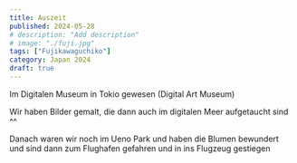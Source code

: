 ```yaml
---
title: Auszeit
published: 2024-05-28
# description: "Add description"
# image: "./fuji.jpg"
tags: ["Fujikawaguchiko"]
category: Japan 2024
draft: true
---
```


Im Digitalen Museum in Tokio gewesen (Digital Art Museum)

Wir haben Bilder gemalt, die dann auch im digitalen Meer aufgetaucht sind ^^

Danach waren wir noch im Ueno Park und haben die Blumen bewundert und sind dann zum Flughafen gefahren und in ins Flugzeug gestiegen
